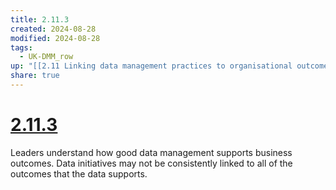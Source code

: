 ```yaml
---
title: 2.11.3
created: 2024-08-28
modified: 2024-08-28
tags:
  - UK-DMM_row
up: "[[2.11 Linking data management practices to organisational outcomes]]"
share: true
---
```

# [2.11.3](2.11.3.md)

Leaders understand how good data management supports business outcomes. Data initiatives may not be consistently linked to all of the outcomes that the data supports.
